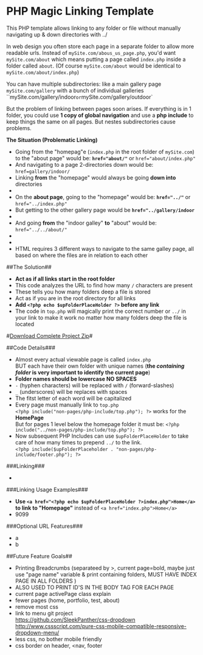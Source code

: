 # PHP Magic Linking Template

This PHP template allows linking to any folder or file without manually navigating up &amp; down directories with   ../

In web design you often  store each page in a separate folder to allow more readable urls. Instead of `mySite.com/abous_us_page.php`, you'd want `mySite.com/about` which means putting a page called `index.php` inside a folder called `about`. (Of course `mySite.com/about` would be identical to `mySite.com/about/index.php`)

You can have multiple subdirectories: like a main gallery page `mySite.com/gallery` with a bunch of individual galleries ``mySite.com/gallery/indoor` or `mySite.com/gallery/outdoor`

But the problem of linking between pages soon arises. If everything is in 1 folder, you could use **1 copy of global navigation** and use a **php include** to keep things the same on all pages. But nestes subdirectories cause problems.

**The Situation (Problematic Linking)**
 - Going from the "homepag"e (`index.php` in the root folder of `mySite.com`) to the "about page" would be: **`href="about/"`** or `href="about/index.php"`
 - And navigating to a page 2-directories down would be: `href=gallery/indoor/`
 - Linking **from** the "homepage" would always be going **down into** directories
 - &nbsp;
 - On the **about page**, going to the "homepage" would be: **`href="../"`** or `href="../index.php"`
 - But getting to the other gallery page would be **`href="../gallery/indoor`**
 - &nbsp;
 - And going **from** the "indoor galley" **to** "about" would be: `href="../../about/"`
 - &nbsp;
 - &nbsp;
 - HTML requires 3 different ways to navigate to the same galley page, all based on where the files are in relation to each other

##The Solution##
- **Act as if all links start in the root folder**
- This code analyzes the URL to find how many `/` characters are present
- These tells you how many folders deep a file is stored
- Act as if you are in the root directory for all links
- **Add `<?php echo $upFolderPlaceHolder ?>` before any link**
- The code in `top.php` will magically print the correct number or `../` in your link to make it work no matter how many folders deep the file is located

#[Download Complete Project Zip](https://github.com/SleekPanther/php-magic-linking/archive/master.zip)#

##Code Details###

- Almost every actual viewable page is called `index.php` <br>
BUT each have their own folder with unique names (**the *containing folder* is very important to identify the current page**)
- **Folder names should be lowercase NO SPACES**
- `-` (hyphen characters) will be replaced with `/` (forward-slashes)
- `_` (underscores) will be replaces with spaces
- The fitst letter of each word will be capitalized
- Every page must manually link to `top.php` <br>
`<?php include("non-pages/php-include/top.php"); ?>` works for the **HomePage** <br>
But for pages 1 level below the homepage folder it must be: `<?php include("../non-pages/php-include/top.php"); ?>`
- Now subsequent PHP Includes can use `$upFolderPlaceHolder` to take care of how many times to prepend `../` to the link. <br>
`<?php include($upFolderPlaceholder . "non-pages/php-include/footer.php"); ?>`

###Linking###

-

###Linking Usage Examples###

- **Use `<a href="<?php echo $upFolderPlaceHolder ?>index.php">Home</a>` to link to "Homepage"** instead of `<a href="index.php">Home</a>`
- 9099

###Optional URL Features###

- a
- b


##Future Feature Goals##

- Printing Breadcrumbs (separateed by >, current page=bold, maybe just use "page name" variable & print containing folders, MUST HAVE INDEX PAGE IN ALL FOLDERS )
- ALSO USED TO PRINT ID'S IN THE BODY TAG FOR EACH PAGE
- current page activePage class explain
- fewer pages (home, portfolio, test, about)
- remove most css
- link to menu git project <br>
https://github.com/SleekPanther/css-dropdown    http://www.cssscript.com/pure-css-mobile-compatible-responsive-dropdown-menu/ 
- less css, no bother mobile friendly
- css border on header, <nav, footer
